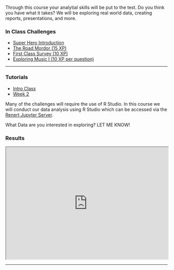 
Through this course your analytial skills will be put to the test. Do you think you have what it takes? We will be exploring real world data, creating reports, presentations, and more. 

<!--- <p align="center">
<div class="tenor-gif-embed" data-postid="15651459" data-share-method="host" data-width="100%" data-aspect-ratio="1.8721804511278197"><a href="https://tenor.com/view/iam-looking-for-someone-to-share-in-an-adventure-gandalf-ian-mc-kellen-lord-of-the-rings-gif-15651459">Iam Looking For Someone To Share In An Adventure Gandalf GIF</a> from <a href="https://tenor.com/search/iamlookingforsomeonetoshareinanadventure-gifs">Iamlookingforsomeonetoshareinanadventure GIFs</a></div><script type="text/javascript" async src="https://tenor.com/embed.js"></script>
</p> --->

### In Class Challenges
<p>
      <ul>
        <li><a href="https://merrickmath.github.io/MerrickMath.github.io-D2DataScience2022/Activities/SuperHeroIntro.pdf"> Super Hero Introduction</a> </li>
        <li><a href="https://merrickmath.github.io/MerrickMath.github.io-D2DataScience2022/challenge1.html"> The Road Mordor (15 XP) </a> </li>
        <li><a href="https://docs.google.com/forms/d/e/1FAIpQLScRTXAveiOzcClXfHB_X2g4RSsnCypqOgUfYm-Tz8H-82S46Q/viewform?usp=sf_link"> First Class Survey (10 XP) </a> </li>
        <li><a href="https://merrickmath.github.io/MerrickMath.github.io-D3DataScience2022/Activities/Week2.pdf"> Exploring Music I (10 XP per question) </a> </li> 
        <!--- <li><a href="https://merrickmath.github.io/MerrickMath.github.io-D3DataScience2022/Activities/Week2Soln.pdf"> Exploring Music I SOLUTIONS </a> </li> --->  
      </ul>
</p>

---

### Tutorials 
<p>
      <ul>
        <li><a href="https://merrickmath.github.io/MerrickMath.github.io-D2DataScience2022/Tutorials/IntroClass.html"> Intro Class </a> </li>
        <li><a href="https://merrickmath.github.io/MerrickMath.github.io-D3DataScience2022/Tutorials/Week2.html"> Week 2  </a> </li> 
        <!--- <li><a href="https://merrickmath.github.io/MerrickMath.github.io-D3DataScience2022/Tutorials/Week3.html"> Week 3:  </a> </li> --->
        <!--- <li><a href="https://merrickmath.github.io/MerrickMath.github.io-D3DataScience2022/Tutorials/Week4.html"> Week 4:  </a> </li> --->
        <!--- <li><a href="https://merrickmath.github.io/MerrickMath.github.io-D3DataScience2022/Tutorials/Week5.html"> Week 5:  </a> </li> --->
        <!--- <li><a href="https://merrickmath.github.io/MerrickMath.github.io-D3DataScience2022/Tutorials/Week6.html"> Week 6:  </a> </li> --->
        <!--- <li><a href="https://merrickmath.github.io/MerrickMath.github.io-D3DataScience2022/Tutorials/Week7.html"> Week 7:  </a> </li> --->
        <!--- <li><a href="https://merrickmath.github.io/MerrickMath.github.io-D3DataScience2022/Tutorials/Week8.html"> Week 8:  </a> </li> --->
        <!--- <li><a href="https://merrickmath.github.io/MerrickMath.github.io-D3DataScience2022/Tutorials/Week9.html"> Week 9:  </a> </li> --->
        <!--- <li><a href="https://merrickmath.github.io/MerrickMath.github.io-D3DataScience2022/Tutorials/Week10.html"> Week 10:  </a> </li> --->
        <!--- <li><a href="https://merrickmath.github.io/MerrickMath.github.io-D3DataScience2022/Tutorials/Week11.html"> Week 11:  </a> </li> --->
        <!--- <li><a href="https://merrickmath.github.io/MerrickMath.github.io-D3DataScience2022/Tutorials/Week12.html"> Week 12:  </a> </li> --->
        <!--- <li><a href="https://merrickmath.github.io/MerrickMath.github.io-D3DataScience2022/Tutorials/Week13.html"> Week 13:  </a> </li> --->
        <!--- <li><a href="https://merrickmath.github.io/MerrickMath.github.io-D3DataScience2022/Tutorials/Week14.html"> Week 14:  </a> </li> --->
        <!--- <li><a href="https://merrickmath.github.io/MerrickMath.github.io-D3DataScience2022/Tutorials/Week15.html"> Week 15:  </a> </li> --->
        <!--- <li><a href="https://merrickmath.github.io/MerrickMath.github.io-D3DataScience2022/Tutorials/Week16.html"> Week 16:  </a> </li> --->
      </ul>
</p>

Many of the challenges will require the use of R Studio. In this course we will conduct our data analysis using R Studio which can be accessed via the  <a href="https://jupyter.renert.housegordon.com"> Renert Jupyter Server</a>. 

What Data are you interested in exploring? LET ME KNOW! 

### Results 
<p align="center">
<iframe src="https://docs.google.com/spreadsheets/d/e/2PACX-1vSgekvyFTey6Qg0MIqPmVvmDpREXupcuMt3oaaxG83o4BMX00TjOf0rCCbI4MNfyM19CcpFjqLE7Ve2/pubhtml?gid=1256266104&amp;single=true&amp;widget=true&amp;headers=false" width="100%" height = "350"></iframe>
</p>


___


